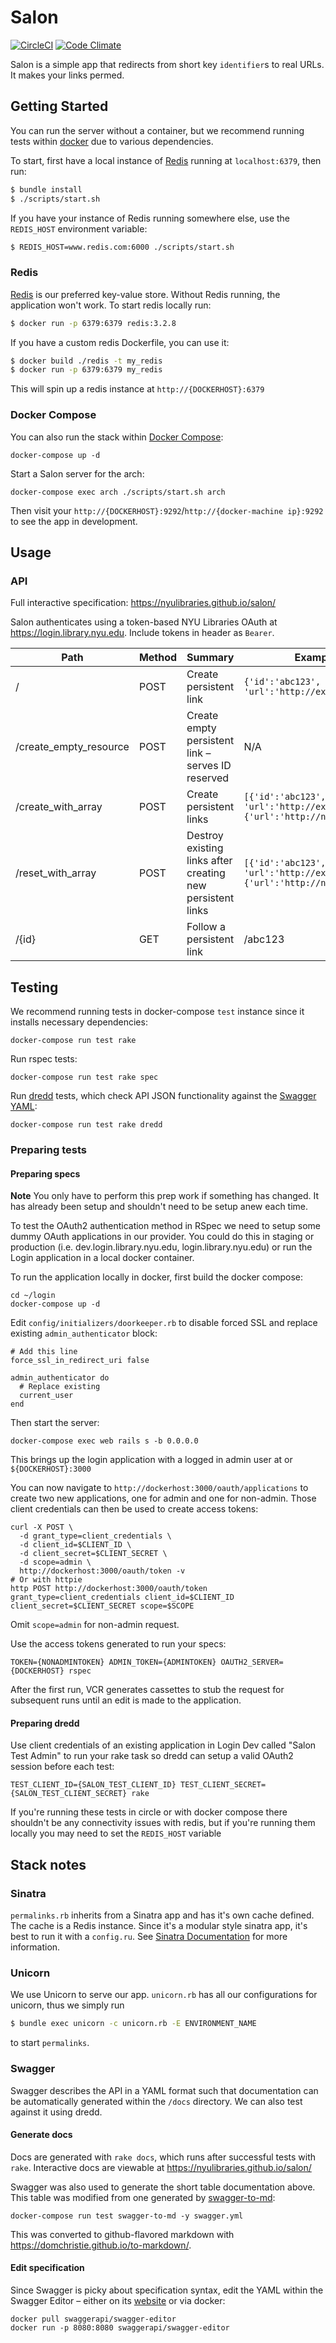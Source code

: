 # Salon
[![CircleCI](https://circleci.com/gh/NYULibraries/salon.svg?style=svg)](https://circleci.com/gh/NYULibraries/salon)
[![Code Climate](https://codeclimate.com/github/NYULibraries/salon/badges/gpa.svg)](https://codeclimate.com/github/NYULibraries/salon)

Salon is a simple app that redirects from short key `identifier`s to real URLs. It makes your links permed.

## Getting Started

You can run the server without a container, but we recommend running tests within [docker](#docker) due to various dependencies.

To start, first have a local instance of [Redis](#redis) running at `localhost:6379`, then run:

```sh
$ bundle install
$ ./scripts/start.sh
```

If you have your instance of Redis running somewhere else, use the `REDIS_HOST` environment
variable:

```sh
$ REDIS_HOST=www.redis.com:6000 ./scripts/start.sh
```

### Redis

[Redis](https://redis.io/) is our preferred key-value store. Without Redis running, the application won't work. To start redis locally run:

```sh
$ docker run -p 6379:6379 redis:3.2.8
```

If you have a custom redis Dockerfile, you can use it:

```sh
$ docker build ./redis -t my_redis
$ docker run -p 6379:6379 my_redis
```

This will spin up a redis instance at `http://{DOCKERHOST}:6379`

### Docker Compose

You can also run the stack within [Docker Compose](https://docs.docker.com/):

```
docker-compose up -d
```

Start a Salon server for the arch:

```
docker-compose exec arch ./scripts/start.sh arch
```

Then visit your `http://{DOCKERHOST}:9292`/`http://{docker-machine ip}:9292` to see the app in development.

## Usage

### API

Full interactive specification: https://nyulibraries.github.io/salon/

Salon authenticates using a token-based NYU Libraries OAuth at https://login.library.nyu.edu. Include tokens in header as `Bearer`.

| Path | Method | Summary | Example | Auth |
| ----|----|----|----|----|
| / | POST | Create persistent link | `{'id':'abc123', 'url':'http://example.com'}` | Required |
| /create_empty_resource | POST | Create empty persistent link – serves ID reserved | N/A | Required |
| /create_with_array | POST | Create persistent links | `[{'id':'abc123', 'url':'http://example.com'},{'url':'http://nyu.edu'}]` | Required |
| /reset_with_array | POST | Destroy existing links after creating new persistent links | `[{'id':'abc123', 'url':'http://example.com'},{'url':'http://nyu.edu'}]` | Admin-Only |
| /{id} | GET | Follow a persistent link | /abc123 | N/A |

## Testing

We recommend running tests in docker-compose `test` instance since it installs necessary dependencies:

```
docker-compose run test rake
```

Run rspec tests:

```
docker-compose run test rake spec
```

Run [dredd](https://github.com/apiaryio/dredd) tests, which check API JSON functionality against the [Swagger YAML](#swagger):

```
docker-compose run test rake dredd
```

### Preparing tests

#### Preparing specs

**Note** You only have to perform this prep work if something has changed. It has already been setup and shouldn't need to be setup anew each time.

To test the OAuth2 authentication method in RSpec we need to setup some dummy OAuth applications in our provider. You could do this in staging or production (i.e. dev.login.library.nyu.edu, login.library.nyu.edu) or run the Login application in a local docker container.

To run the application locally in docker, first build the docker compose:

```
cd ~/login
docker-compose up -d
```

Edit `config/initializers/doorkeeper.rb` to disable forced SSL and replace existing `admin_authenticator` block:

```
# Add this line
force_ssl_in_redirect_uri false

admin_authenticator do
  # Replace existing
  current_user
end
```

Then start the server:

```
docker-compose exec web rails s -b 0.0.0.0
```

This brings up the login application with a logged in admin user at or `${DOCKERHOST}:3000`

You can now navigate to `http://dockerhost:3000/oauth/applications` to create two new applications, one for admin and one for non-admin. Those client credentials can then be used to create access tokens:

```
curl -X POST \
  -d grant_type=client_credentials \
  -d client_id=$CLIENT_ID \
  -d client_secret=$CLIENT_SECRET \
  -d scope=admin \
  http://dockerhost:3000/oauth/token -v
# Or with httpie
http POST http://dockerhost:3000/oauth/token grant_type=client_credentials client_id=$CLIENT_ID client_secret=$CLIENT_SECRET scope=$SCOPE
```

Omit `scope=admin` for non-admin request.

Use the access tokens generated to run your specs:

```
TOKEN={NONADMINTOKEN} ADMIN_TOKEN={ADMINTOKEN} OAUTH2_SERVER={DOCKERHOST} rspec
```

After the first run, VCR generates cassettes to stub the request for subsequent runs until an edit is made to the application.

#### Preparing dredd

Use client credentials of an existing application in Login Dev called "Salon Test Admin" to run your rake task so dredd can setup a valid OAuth2 session before each test:

```
TEST_CLIENT_ID={SALON_TEST_CLIENT_ID} TEST_CLIENT_SECRET={SALON_TEST_CLIENT_SECRET} rake      
```

If you're running these tests in circle or with docker compose there shouldn't be any connectivity issues with redis, but if you're running them locally you may need to set the `REDIS_HOST` variable

## Stack notes

### Sinatra

`permalinks.rb` inherits from a Sinatra app and has it's own cache defined. The cache is a Redis instance. Since it's a modular style sinatra app, it's best to run it with a `config.ru`. See [Sinatra Documentation](http://www.sinatrarb.com/intro.html#Sinatra::Base%20-%20Middleware,%20Libraries,%20and%20Modular%20Apps) for more information.

### Unicorn

We use Unicorn to serve our app. `unicorn.rb` has all our configurations for unicorn, thus we simply run

```sh
$ bundle exec unicorn -c unicorn.rb -E ENVIRONMENT_NAME
```

to start `permalinks`.

### Swagger

Swagger describes the API in a YAML format such that documentation can be automatically generated within the `/docs` directory. We can also test against it using dredd.

#### Generate docs

Docs are generated with `rake docs`, which runs after successful tests with `rake`. Interactive docs are viewable at https://nyulibraries.github.io/salon/

Swagger was also used to generate the short table documentation above. This table was modified from one generated by [swagger-to-md](https://github.com/TabDigital/node-swagger-to-md):

```
docker-compose run test swagger-to-md -y swagger.yml
```

This was converted to github-flavored markdown with https://domchristie.github.io/to-markdown/.

#### Edit specification

Since Swagger is picky about specification syntax, edit the YAML within the Swagger Editor – either on its [website](http://editor.swagger.io/) or via docker:

```
docker pull swaggerapi/swagger-editor
docker run -p 8080:8080 swaggerapi/swagger-editor
```
